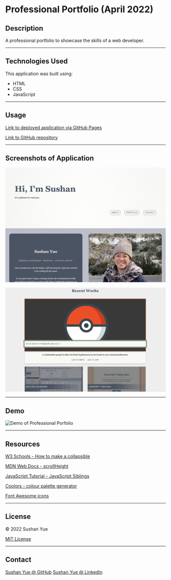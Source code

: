 # Professional Portfolio (April 2022)

## Description

A professional portfolio to showcase the skills of a web developer.

---

## Technologies Used

This application was built using: 

* HTML
* CSS
* JavaScript

---

## Usage

[Link to deployed application via GitHub Pages](https://atlantablack.github.io/Portfolio_April22/)

[Link to GitHub repository](https://github.com/AtlantaBlack/Portfolio_April22)

---

## Screenshots of Application

![Screenshot of Professional Porfolio](assets/images/screenshot-portfolio.jpg?raw=true "Sushan Yue portfolio screenshot")

![Screenshot of Professional Porfolio](assets/images/screenshot-portfolio-projects.jpg?raw=true "Sushan Yue portfolio projects screenshot")


---

## Demo

![Demo of Professional Porfolio](assets/images/demo-portfolio-april22.gif?raw=true "Sushan Yue portfolio demo")

---

## Resources

[W3 Schools - How to make a collapsible](https://www.w3schools.com/howto/howto_js_collapsible.asp)

[MDN Web Docs - scrollHeight](https://developer.mozilla.org/en-US/docs/Web/API/Element/scrollHeight)

[JavaScript Tutorial - JavaScript Siblings](https://www.javascripttutorial.net/javascript-dom/javascript-siblings/)

[Coolors - colour palette generator](https://coolors.co/?home)

[Font Awesome icons](https://fontawesome.com/)

---

## License

© 2022 Sushan Yue

[MIT License](/LICENSE)

---

## Contact

[Sushan Yue @ GitHub](https://github.com/AtlantaBlack)
[Sushan Yue @ LinkedIn](https://www.linkedin.com/in/sushan-yue/)
